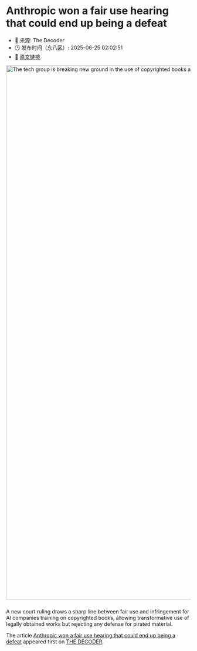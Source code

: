 # Anthropic won a fair use hearing that could end up being a defeat
- 📅 来源: The Decoder
- 🕒 发布时间（东八区）: 2025-06-25 02:02:51
- 🔗 [原文链接](https://the-decoder.com/anthropic-won-a-fair-use-hearing-that-could-end-up-being-a-defeat/)

<p><img alt="The tech group is breaking new ground in the use of copyrighted books and offering HarperCollins authors remuneration. The deal raises questions about the value of creative work in the age of AI." class="attachment-full size-full wp-post-image" height="816" src="https://the-decoder.com/wp-content/uploads/2025/02/robot_hand_book_code.png" style="height: auto; margin-bottom: 10px;" width="1456" /></p>
<p>        A new court ruling draws a sharp line between fair use and infringement for AI companies training on copyrighted books, allowing transformative use of legally obtained works but rejecting any defense for pirated material.</p>
<p>The article <a href="https://the-decoder.com/anthropic-won-a-fair-use-hearing-that-could-end-up-being-a-defeat/">Anthropic won a fair use hearing that could end up being a defeat</a> appeared first on <a href="https://the-decoder.com">THE DECODER</a>.</p>